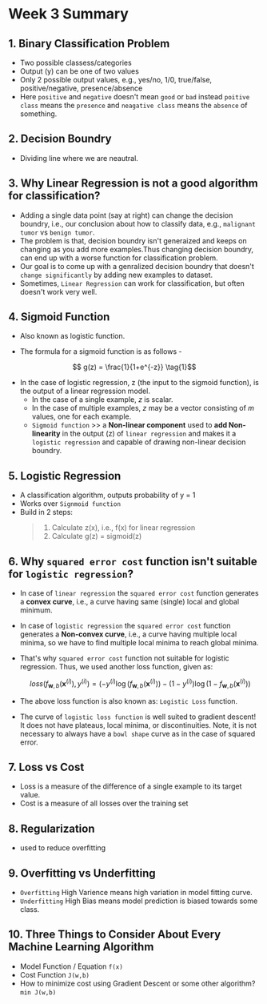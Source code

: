 # Week 3 Summary


## 1. Binary Classification Problem
- Two possible classess/categories
- Output (y) can be one of two values 
- Only 2 possible output values, e.g., yes/no, 1/0, true/false, positive/negative, presence/absence
- Here `positive` and `negative` doesn't mean `good` or `bad` instead `poitive class` means the `presence` and `neagative class` means the `absence` of something.

## 2. Decision Boundry
- Dividing line where we are neautral. 

## 3. Why Linear Regression is not a good algorithm for classification?
- Adding a single data point (say at right) can change the decision boundry, i.e., our conclusion about how to classify data, e.g., `malignant tumor` vs `benign tumor`. 
- The problem is that, decision boundry isn't generaized and keeps on changing as you add more examples.Thus changing decision boundry, can end up with a worse function for classification problem.
- Our goal is to come up with a genralized decision boundry that doesn't `change significantly` by adding new examples to dataset.
- Sometimes, `Linear Regression` can work for classification, but often doesn't work very well.

## 4. Sigmoid Function
- Also known as logistic function.

- The formula for a sigmoid function is as follows -  

$$ g(z) = \frac{1}{1+e^{-z}} \tag{1}$$

- In the case of logistic regression, z (the input to the sigmoid function), is the output of a linear regression model. 
    - In the case of a single example, $z$ is scalar.
    - In the case of multiple examples, $z$ may be a vector consisting of $m$ values, one for each example.
    - `Sigmoid function` >> a **Non-linear component** used to **add Non-linearity** in the output (z) of `linear regression` and makes it a `logistic regression` and capable of drawing non-linear decision boundry.

## 5. Logistic Regression
- A classification algorithm, outputs probability of y = 1
- Works over `Signmoid function`
- Build in 2 steps:
    > 1. Calculate z(x), i.e., f(x) for linear regression 
    > 2. Calculate g(z) = sigmoid(z)

## 6. Why `squared error cost` function isn't suitable for `logistic regression`?
- In case of `linear regression` the `squared error cost` function generates a **convex curve**, i.e., a curve having same (single) local and global minimum.
- In case of `logistic regression` the `squared error cost` function generates a **Non-convex curve**, i.e., a curve having multiple local minima, so we have to find multiple local minima to reach global minima.
- That's why `squared error cost` function not suitable for logistic regression. Thus, we used another loss function, given as:

    $$loss(f_{\mathbf{w},b}(\mathbf{x}^{(i)}), y^{(i)}) = (-y^{(i)} \log\left(f_{\mathbf{w},b}\left( \mathbf{x}^{(i)} \right) \right) - \left( 1 - y^{(i)}\right) \log \left( 1 - f_{\mathbf{w},b}\left( \mathbf{x}^{(i)} \right) \right)$$

- The above loss function is also known as: `Logistic Loss` function.
- The curve of `logistic loss function` is well suited to gradient descent! It does not have plateaus, local minima, or discontinuities. Note, it is not necessary to always have a  `bowl shape` curve as in the case of squared error.

## 7. Loss vs Cost
- Loss is a measure of the difference of a single example to its target value.
- Cost is a measure of all losses over the training set

## 8. Regularization
- used to reduce overfitting

## 9. Overfitting vs Underfitting
- `Overfitting` High Varience means high variation in model fitting curve.
- `Underfitting` High Bias means model prediction is biased towards some class.

## 10. Three Things to Consider About Every Machine Learning Algorithm
- Model Function / Equation `f(x)`
- Cost Function `J(w,b)`
- How to minimize cost using Gradient Descent or some other algorithm? `min J(w,b)`